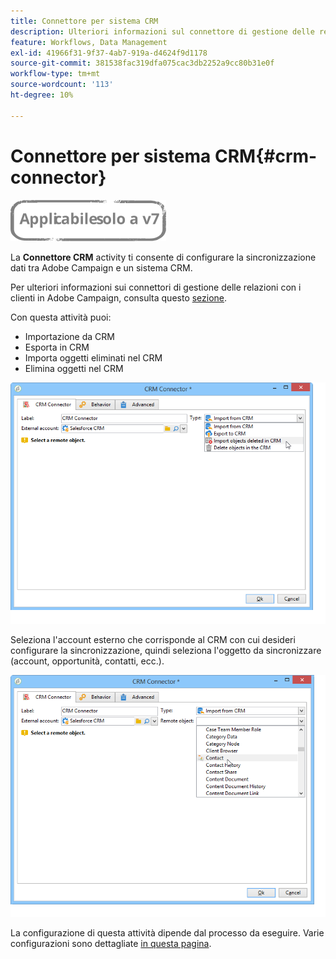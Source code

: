 ```yaml
---
title: Connettore per sistema CRM
description: Ulteriori informazioni sul connettore di gestione delle relazioni con i clienti e configurazione della sincronizzazione dei dati
feature: Workflows, Data Management
exl-id: 41966f31-9f37-4ab7-919a-d4624f9d1178
source-git-commit: 381538fac319dfa075cac3db2252a9cc80b31e0f
workflow-type: tm+mt
source-wordcount: '113'
ht-degree: 10%

---
```


# Connettore per sistema CRM{#crm-connector}

![](../../assets/v7-only.svg)

La **Connettore CRM** activity ti consente di configurare la sincronizzazione dati tra Adobe Campaign e un sistema CRM.

Per ulteriori informazioni sui connettori di gestione delle relazioni con i clienti in Adobe Campaign, consulta questo [sezione](../../platform/using/crm-connectors.md).

Con questa attività puoi:

* Importazione da CRM
* Esporta in CRM
* Importa oggetti eliminati nel CRM
* Elimina oggetti nel CRM

![](assets/crm_task_select_op.png)

Seleziona l&#39;account esterno che corrisponde al CRM con cui desideri configurare la sincronizzazione, quindi seleziona l&#39;oggetto da sincronizzare (account, opportunità, contatti, ecc.).

![](assets/crm_task_select_obj.png)

La configurazione di questa attività dipende dal processo da eseguire. Varie configurazioni sono dettagliate [in questa pagina](../../platform/using/crm-data-sync.md).
